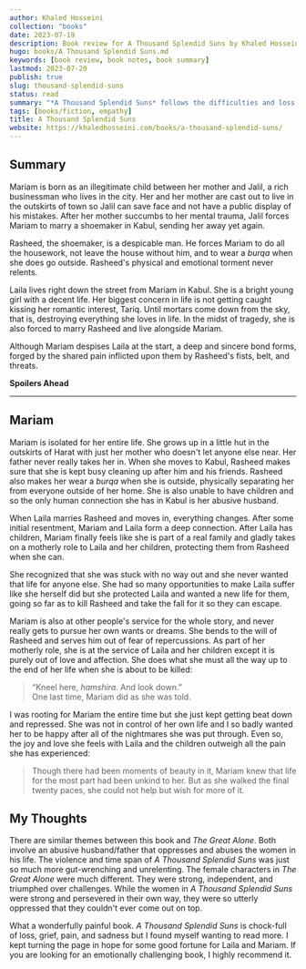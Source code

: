 ```yaml
---
author: Khaled Hosseini
collection: "books"
date: 2023-07-19
description: Book review for A Thousand Splendid Suns by Khaled Hosseini
hugo: books/A Thousand Splendid Suns.md
keywords: [book review, book notes, book summary]
lastmod: 2023-07-20
publish: true
slug: thousand-splendid-suns
status: read
summary: "*A Thousand Splendid Suns* follows the difficulties and loss of two women in a war-torn Afghanistan."
tags: [books/fiction, empathy]
title: A Thousand Splendid Suns
website: https://khaledhosseini.com/books/a-thousand-splendid-suns/
---
```


## Summary

Mariam is born as an illegitimate child between her mother and Jalil, a rich businessman who lives in the city. Her and her mother are cast out to live in the outskirts of town so Jalil can save face and not have a public display of his mistakes. After her mother succumbs to her mental trauma, Jalil forces Mariam to marry a shoemaker in Kabul, sending her away yet again.

Rasheed, the shoemaker, is a despicable man. He forces Mariam to do all the housework, not leave the house without him, and to wear a _burqa_ when she does go outside. Rasheed's physical and emotional torment never relents.

Laila lives right down the street from Mariam in Kabul. She is a bright young girl with a decent life. Her biggest concern in life is not getting caught kissing her romantic interest, Tariq. Until mortars come down from the sky, that is, destroying everything she loves in life. In the midst of tragedy, she is also forced to marry Rasheed and live alongside Mariam.

Although Mariam despises Laila at the start, a deep and sincere bond forms, forged by the shared pain inflicted upon them by Rasheed's fists, belt, and threats.

**Spoilers Ahead**

---

## Mariam

Mariam is isolated for her entire life. She grows up in a little hut in the outskirts of Harat with just her mother who doesn't let anyone else near. Her father never really takes her in. When she moves to Kabul, Rasheed makes sure that she is kept busy cleaning up after him and his friends. Rasheed also makes her wear a _burqa_ when she is outside, physically separating her from everyone outside of her home. She is also unable to have children and so the only human connection she has in Kabul is her abusive husband.

When Laila marries Rasheed and moves in, everything changes. After some initial resentment, Mariam and Laila form a deep connection. After Laila has children, Mariam finally feels like she is part of a real family and gladly takes on a motherly role to Laila and her children, protecting them from Rasheed when she can.

She recognized that she was stuck with no way out and she never wanted that life for anyone else. She had so many opportunities to make Laila suffer like she herself did but she protected Laila and wanted a new life for them, going so far as to kill Rasheed and take the fall for it so they can escape.

Mariam is also at other people's service for the whole story, and never really gets to pursue her own wants or dreams. She bends to the will of Rasheed and serves him out of fear of repercussions. As part of her motherly role, she is at the service of Laila and her children except it is purely out of love and affection. She does what she must all the way up to the end of her life when she is about to be killed:

> “Kneel here, *hamshira*. And look down.”  
> One last time, Mariam did as she was told.

I was rooting for Mariam the entire time but she just kept getting beat down and repressed. She was not in control of her own life and I so badly wanted her to be happy after all of the nightmares she was put through. Even so, the joy and love she feels with Laila and the children outweigh all the pain she has experienced:

> Though there had been moments of beauty in it, Mariam knew that life for the most part had been unkind to her. But as she walked the final twenty paces, she could not help but wish for more of it.

## My Thoughts

There are similar themes between this book and _The Great Alone_. Both involve an abusive husband/father that oppresses and abuses the women in his life. The violence and time span of _A Thousand Splendid Suns_ was just so much more gut-wrenching and unrelenting. The female characters in _The Great Alone_ were much different. They were strong, independent, and triumphed over challenges. While the women in _A Thousand Splendid Suns_ were strong and persevered in their own way, they were so utterly oppressed that they couldn't ever come out on top.

What a wonderfully painful book. _A Thousand Splendid Suns_ is chock-full of loss, grief, pain, and sadness but I found myself wanting to read more. I kept turning the page in hope for some good fortune for Laila and Mariam. If you are looking for an emotionally challenging book, I highly recommend it.
